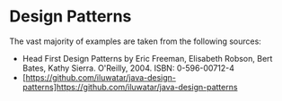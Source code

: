 Design Patterns
===============

The vast majority of examples are taken from the following sources:
* Head First Design Patterns by Eric Freeman, Elisabeth Robson, Bert Bates, Kathy Sierra.
  O'Reilly, 2004. ISBN: 0-596-00712-4
* [https://github.com/iluwatar/java-design-patterns]https://github.com/iluwatar/java-design-patterns

